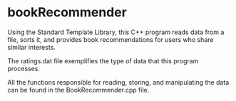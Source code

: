 # bookRecommender

Using the Standard Template Library, this C++ program reads data from a file, sorts it, and provides book recommendations for users who share similar interests.

The ratings.dat file exemplifies the type of data that this program processes.

All the functions responsible for reading, storing, and manipulating the data can be found in the BookRecommender.cpp file.
